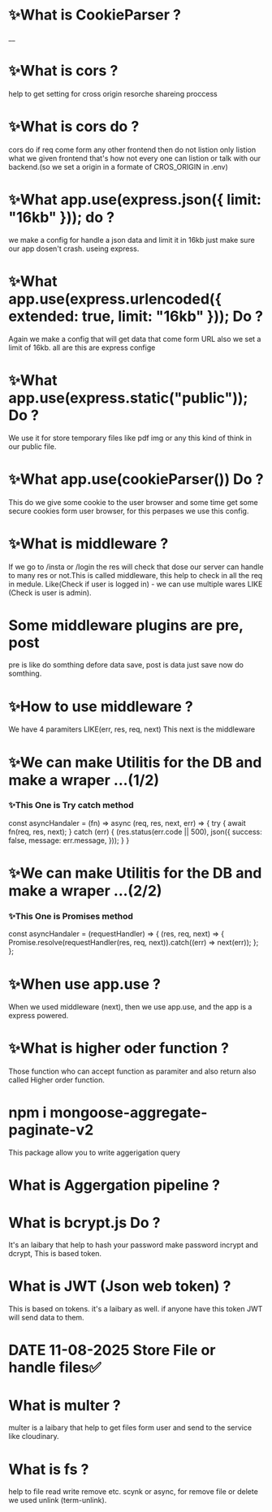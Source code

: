 # ✨What is CookieParser ?

\_\_

# ✨What is cors ?

help to get setting for cross origin resorche shareing proccess

# ✨What is cors do ?

cors do if req come form any other frontend then do not listion only listion what we given frontend that's how not every one can listion or talk with our backend.(so we set a origin in a formate of CROS_ORIGIN in .env)

# ✨What app.use(express.json({ limit: "16kb" })); do ?

we make a config for handle a json data and limit it in 16kb just make sure our app dosen't crash. useing express.

# ✨What app.use(express.urlencoded({ extended: true, limit: "16kb" })); Do ?

Again we make a config that will get data that come form URL also we set a limit of 16kb. all are this are express confige

# ✨What app.use(express.static("public")); Do ?

We use it for store temporary files like pdf img or any this kind of think in our public file.

# ✨What app.use(cookieParser()) Do ?

This do we give some cookie to the user browser and some time get some secure cookies form user browser, for this perpases we use this config.

# ✨What is middleware ?

If we go to /insta or /login the res will check that dose our server can handle to many res or not.This is called middleware, this help to check in all the req in medule. Like(Check if user is logged in) - we can use multiple wares LIKE (Check is user is admin).

# Some middleware plugins are pre, post

pre is like do somthing defore data save, post is data just save now do somthing.

# ✨How to use middleware ?

We have 4 paramiters LIKE(err, res, req, next) This next is the middleware

# ✨We can make Utilitis for the DB and make a wraper ...(1/2)

### ✨This One is Try catch method

const asyncHandaler = (fn) => async (req, res, next, err) => {
try {
await fn(req, res, next);
} catch (err) {
(res.status(err.code || 500),
json({
success: false,
message: err.message,
}));
}
}

# ✨We can make Utilitis for the DB and make a wraper ...(2/2)

### ✨This One is Promises method

const asyncHandaler = (requestHandler) => {
(res, req, next) => {
Promise.resolve(requestHandler(res, req, next)).catch((err) => next(err));
};
};

# ✨When use app.use ?

When we used middleware (next), then we use app.use, and the app is a express powered.

# ✨What is higher oder function ?

Those function who can accept function as paramiter and also return also
called Higher order function.

# npm i mongoose-aggregate-paginate-v2

This package allow you to write aggerigation query

# What is Aggergation pipeline ?

# What is bcrypt.js Do ?

It's an laibary that help to hash your password
make password incrypt and dcrypt,
This is based token.

# What is JWT (Json web token) ?

This is based on tokens. it's a laibary as well.
if anyone have this token JWT will send data to them.

# DATE 11-08-2025 Store File or handle files✅

# What is multer ?

multer is a laibary that help to get files form user and send to the service like cloudinary.

# What is fs ?

help to file read write remove etc. scynk or async,
for remove file or delete we used unlink (term-unlink).


